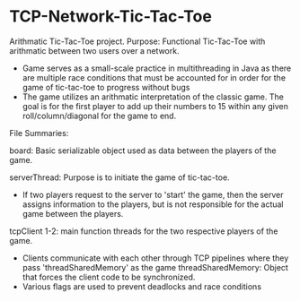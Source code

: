 # TCP-Network-Tic-Tac-Toe
Arithmatic Tic-Tac-Toe project. 
Purpose: Functional Tic-Tac-Toe with arithmatic between two users over a network. 
- Game serves as a small-scale practice in multithreading in Java as there are multiple race conditions that must be accounted for in order for the game of tic-tac-toe to progress without bugs
- The game utilizes an arithmatic interpretation of the classic game. The goal is for the first player to add up their numbers to 15 within any given roll/column/diagonal for the game to end.

File Summaries:

board: Basic serializable object used as data between the players of the game. 

serverThread: Purpose is to initiate the game of tic-tac-toe. 
- If two players request to the server to 'start' the game, then the server assigns information to the players, but is not responsible for the actual game between the players.

tcpClient 1-2: main function threads for the two respective players of the game.
- Clients communicate with each other through TCP pipelines where they pass 'threadSharedMemory' as the game
threadSharedMemory: Object that forces the client code to be synchronized.
- Various flags are used to prevent deadlocks and race conditions

